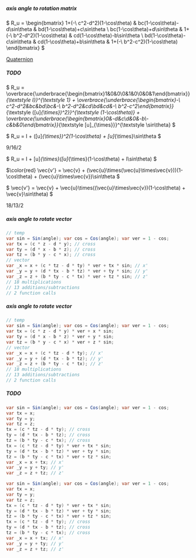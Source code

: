 ##### axis angle to rotation matrix

$ R_u = \begin{bmatrix} 1+(-\ c^2-d^2)(1-\cos\theta) & bc(1-\cos\theta)-d\sin\theta & bd(1-\cos\theta)+c\sin\theta \\ bc(1-\cos\theta)+d\sin\theta & 1+(-\ b^2-d^2)(1-\cos\theta) & cd(1-\cos\theta)-b\sin\theta \\ bd(1-\cos\theta)-c\sin\theta & cd(1-\cos\theta)+b\sin\theta & 1+(-\ b^2-c^2)(1-\cos\theta) \end{bmatrix} $

[Quaternion](Quaternion.md)

##### TODO

$ R_u = \overbrace{\underbrace{\begin{bmatrix}1&0&0\\0&1&0\\0&0&1\end{bmatrix}}_{\textstyle I}}^{\textstyle 1} + \overbrace{\underbrace{\begin{bmatrix}-\ c^2-d^2&bc&bd\\bc&-\ b^2-d^2&cd\\bd&cd&-\ b^2-c^2\end{bmatrix}}_{\textstyle ([u]_{\times})^2}}^{\textstyle (1-\cos\theta)} + \overbrace{\underbrace{\begin{bmatrix}0&-d&c\\d&0&-b\\-c&b&0\end{bmatrix}}_{\textstyle [u]_{\times}}}^{\textstyle \sin\theta} $

$ R_u = I + ([u]_{\times})^2(1-\cos\theta) + [u]_{\times}\sin\theta $

9/16/2

$ R_u = I + [u]_{\times}([u]_{\times}(1-\cos\theta) + I\sin\theta) $

$\color{red} \vec{v'} = \vec{v} + (\vec{u}\times(\vec{u}\times\vec{v}))(1-\cos\theta) + (\vec{u}\times\vec{v})\sin\theta $

$ \vec{v'} = \vec{v} + \vec{u}\times((\vec{u}\times\vec{v})(1-\cos\theta) + \vec{v}\sin\theta) $

18/13/2

##### axis angle to rotate vector

```csharp
// temp
var sin = Sin(angle); var cos = Cos(angle); var ver = 1 - cos;
var tx = (c * z - d * y); // cross
var ty = (d * x - b * z); // cross
var tz = (b * y - c * x); // cross
// vector
var _x = x + (c * tz - d * ty) * ver + tx * sin; // x'
var _y = y + (d * tx - b * tz) * ver + ty * sin; // y'
var _z = z + (b * ty - c * tx) * ver + tz * sin; // z'
// 18 multiplications
// 13 additions/subtractions
// 2 function calls
```

##### axis angle to rotate vector

```csharp
// temp
var sin = Sin(angle); var cos = Cos(angle); var ver = 1 - cos;
var tx = (c * z - d * y) * ver + x * sin;
var ty = (d * x - b * z) * ver + y * sin;
var tz = (b * y - c * x) * ver + z * sin;
// vector
var _x = x + (c * tz - d * ty); // x'
var _y = y + (d * tx - b * tz); // y'
var _z = z + (b * ty - c * tx); // z'
// 18 multiplications
// 13 additions/subtractions
// 2 function calls
```

##### TODO

```csharp
var sin = Sin(angle); var cos = Cos(angle); var ver = 1 - cos;
var tx = x;
var ty = y;
var tz = z;
tx = (c * tz - d * ty); // cross
ty = (d * tx - b * tz); // cross
tz = (b * ty - c * tx); // cross
tx = (c * tz - d * ty) * ver + tx * sin;
ty = (d * tx - b * tz) * ver + ty * sin;
tz = (b * ty - c * tx) * ver + tz * sin;
var _x = x + tx; // x'
var _y = y + ty; // y'
var _z = z + tz; // z'
```

```csharp
var sin = Sin(angle); var cos = Cos(angle); var ver = 1 - cos;
var tx = x;
var ty = y;
var tz = z;
tx = (c * tz - d * ty) * ver + tx * sin;
ty = (d * tx - b * tz) * ver + ty * sin;
tz = (b * ty - c * tx) * ver + tz * sin;
tx = (c * tz - d * ty); // cross
ty = (d * tx - b * tz); // cross
tz = (b * ty - c * tx); // cross
var _x = x + tx; // x'
var _y = y + ty; // y'
var _z = z + tz; // z'
```

